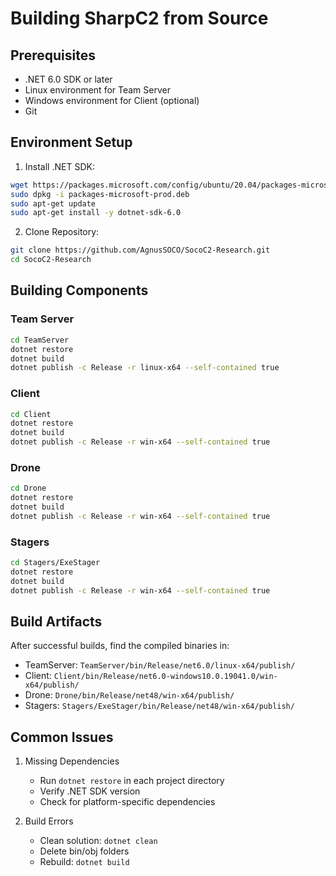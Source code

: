 # Building SharpC2 from Source

## Prerequisites
- .NET 6.0 SDK or later
- Linux environment for Team Server
- Windows environment for Client (optional)
- Git

## Environment Setup
1. Install .NET SDK:
```bash
wget https://packages.microsoft.com/config/ubuntu/20.04/packages-microsoft-prod.deb -O packages-microsoft-prod.deb
sudo dpkg -i packages-microsoft-prod.deb
sudo apt-get update
sudo apt-get install -y dotnet-sdk-6.0
```

2. Clone Repository:
```bash
git clone https://github.com/AgnusSOCO/SocoC2-Research.git
cd SocoC2-Research
```

## Building Components

### Team Server
```bash
cd TeamServer
dotnet restore
dotnet build
dotnet publish -c Release -r linux-x64 --self-contained true
```

### Client
```bash
cd Client
dotnet restore
dotnet build
dotnet publish -c Release -r win-x64 --self-contained true
```

### Drone
```bash
cd Drone
dotnet restore
dotnet build
dotnet publish -c Release -r win-x64 --self-contained true
```

### Stagers
```bash
cd Stagers/ExeStager
dotnet restore
dotnet build
dotnet publish -c Release -r win-x64 --self-contained true
```

## Build Artifacts
After successful builds, find the compiled binaries in:
- TeamServer: `TeamServer/bin/Release/net6.0/linux-x64/publish/`
- Client: `Client/bin/Release/net6.0-windows10.0.19041.0/win-x64/publish/`
- Drone: `Drone/bin/Release/net48/win-x64/publish/`
- Stagers: `Stagers/ExeStager/bin/Release/net48/win-x64/publish/`

## Common Issues
1. Missing Dependencies
   - Run `dotnet restore` in each project directory
   - Verify .NET SDK version
   - Check for platform-specific dependencies

2. Build Errors
   - Clean solution: `dotnet clean`
   - Delete bin/obj folders
   - Rebuild: `dotnet build`
